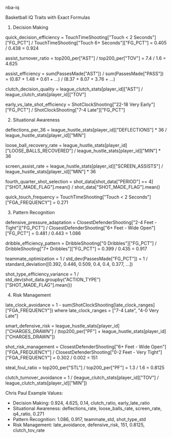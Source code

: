 nba-iq

Basketball IQ Traits with Exact Formulas

1. Decision Making

quick_decision_efficiency
= TouchTimeShooting["Touch < 2 Seconds"]["FG_PCT"] / TouchTimeShooting["Touch 6+ Seconds"]["FG_PCT"]
= 0.405 / 0.438 = 0.924

assist_turnover_ratio
= top200_per["AST"] / top200_per["TOV"]
= 7.4 / 1.6 = 4.625

assist_efficiency
= sum(PassesMade["AST"]) / sum(PassesMade["PASS"])
= (0.87 + 1.48 + 0.61 + ...) / (8.37 + 8.07 + 3.76 + ...)

clutch_decision_quality
= league_clutch_stats[player_id]["AST"] / league_clutch_stats[player_id]["TOV"]

early_vs_late_shot_efficiency
= ShotClockShooting["22-18 Very Early"]["FG_PCT"] / ShotClockShooting["7-4 Late"]["FG_PCT"]

2. Situational Awareness

deflections_per_36
= league_hustle_stats[player_id]["DEFLECTIONS"] \* 36 / league_hustle_stats[player_id]["MIN"]

loose_ball_recovery_rate
= league_hustle_stats[player_id]["LOOSE_BALLS_RECOVERED"] / league_hustle_stats[player_id]["MIN"] \* 36

screen_assist_rate
= league_hustle_stats[player_id]["SCREEN_ASSISTS"] / league_hustle_stats[player_id]["MIN"] \* 36

fourth_quarter_shot_selection
= shot_data[shot_data["PERIOD"] == 4]["SHOT_MADE_FLAG"].mean() / shot_data["SHOT_MADE_FLAG"].mean()

quick_touch_frequency
= TouchTimeShooting["Touch < 2 Seconds"]["FGA_FREQUENCY"]
= 0.271

3. Pattern Recognition

defensive_pressure_adaptation
= ClosestDefenderShooting["2-4 Feet - Tight"]["FG_PCT"] / ClosestDefenderShooting["6+ Feet - Wide
Open"]["FG_PCT"]
= 0.481 / 0.443 = 1.086

dribble_efficiency_pattern
= DribbleShooting["0 Dribbles"]["FG_PCT"] / DribbleShooting["7+ Dribbles"]["FG_PCT"]
= 0.399 / 0.435 = 0.917

teammate_optimization
= 1 / std_dev(PassesMade["FG_PCT"])
= 1 / standard_deviation([0.392, 0.446, 0.509, 0.4, 0.4, 0.377, ...])

shot_type_efficiency_variance
= 1 / std_dev(shot_data.groupby("ACTION_TYPE")["SHOT_MADE_FLAG"].mean())

4. Risk Management

late_clock_avoidance
= 1 - sum(ShotClockShooting[late_clock_ranges]["FGA_FREQUENCY"])
where late_clock_ranges = ["7-4 Late", "4-0 Very Late"]

smart_defensive_risk
= league_hustle_stats[player_id]["CHARGES_DRAWN"] / (top200_per["PF"] +
league_hustle_stats[player_id]["CHARGES_DRAWN"])

shot_risk_management
= ClosestDefenderShooting["6+ Feet - Wide Open"]["FGA_FREQUENCY"] / ClosestDefenderShooting["0-2 Feet -
Very Tight"]["FGA_FREQUENCY"]
= 0.302 / 0.002 = 151

steal_foul_ratio
= top200_per["STL"] / top200_per["PF"]
= 1.3 / 1.6 = 0.8125

clutch_turnover_avoidance
= 1 / (league_clutch_stats[player_id]["TOV"] / league_clutch_stats[player_id]["MIN"])

Chris Paul Example Values:

-   Decision Making: 0.924, 4.625, 0.14, clutch_ratio, early_late_ratio
-   Situational Awareness: deflections_rate, loose_balls_rate, screen_rate, q4_ratio, 0.271
-   Pattern Recognition: 1.086, 0.917, teammate_std, shot_type_std
-   Risk Management: late_avoidance, defensive_risk, 151, 0.8125, clutch_tov_rate
